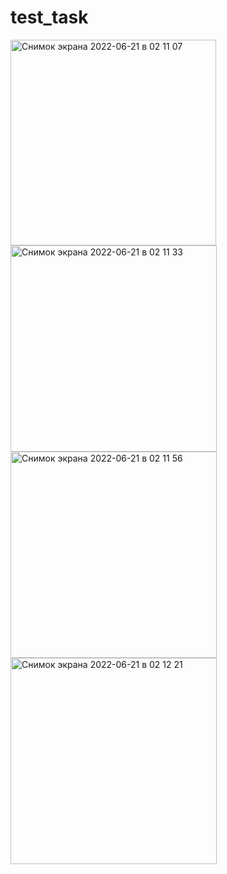 # test_task


<img width="329" alt="Снимок экрана 2022-06-21 в 02 11 07" src="https://user-images.githubusercontent.com/99369245/174688099-aca84ace-10dd-474a-970f-af95ca1f45c6.png">

<img width="330" alt="Снимок экрана 2022-06-21 в 02 11 33" src="https://user-images.githubusercontent.com/99369245/174688098-adb6529d-ccba-4ea7-8c75-4a8addefe337.png">

<img width="330" alt="Снимок экрана 2022-06-21 в 02 11 56" src="https://user-images.githubusercontent.com/99369245/174688097-20307ce2-ab15-4894-9712-30bf540978b3.png">

<img width="330" alt="Снимок экрана 2022-06-21 в 02 12 21" src="https://user-images.githubusercontent.com/99369245/174688095-0e0e33af-0461-4f00-8fd3-1e36a4e2d918.png">



